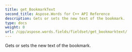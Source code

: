 ```yaml
---
title: get_BookmarkText
second_title: Aspose.Words for C++ API Reference
description: Gets or sets the new text of the bookmark. 
type: docs
weight: 0
url: /cpp/aspose.words.fields/fieldset/get_bookmarktext/
---
```


Gets or sets the new text of the bookmark. 

